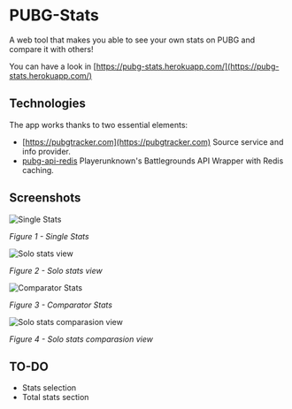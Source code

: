 # PUBG-Stats

A web tool that makes you able to see your own stats on PUBG and compare it with others!

You can have a look in [https://pubg-stats.herokuapp.com/](https://pubg-stats.herokuapp.com/)

## Technologies

The app works thanks to two essential elements:

- [https://pubgtracker.com](https://pubgtracker.com) Source service and info provider.
- [pubg-api-redis](https://github.com/javilobo8/pubg-api-redis) Playerunknown's Battlegrounds API Wrapper with Redis caching.

## Screenshots

![Single Stats](https://i.gyazo.com/6dad60adae96f324f395a049f2843d37.png)

*Figure 1 - Single Stats*

![Solo stats view](https://i.gyazo.com/d42e742e519b87333e81887e935cae68.png)

*Figure 2 - Solo stats view*

![Comparator Stats](https://i.gyazo.com/39c70309ead975aa0d478f40ff679a17.png)

*Figure 3 - Comparator Stats*

![Solo stats comparasion view](https://i.gyazo.com/f3349a581180c91a3441908663e5a3e3.png)

*Figure 4 - Solo stats comparasion view*

## TO-DO

- Stats selection
- Total stats section
